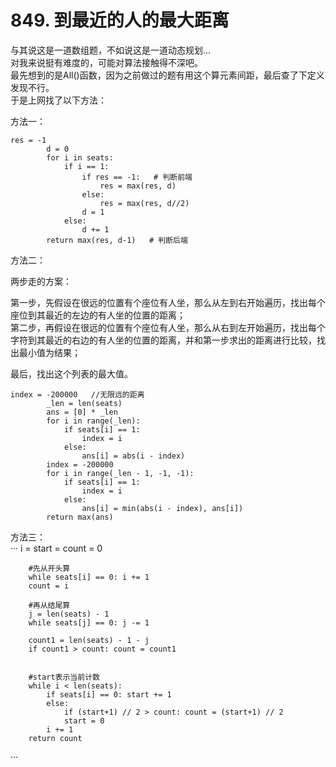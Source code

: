 # 849. 到最近的人的最大距离    
   
与其说这是一道数组题，不如说这是一道动态规划...  
对我来说挺有难度的，可能对算法接触得不深吧。  
最先想到的是All()函数，因为之前做过的题有用这个算元素间距，最后查了下定义发现不行。  
于是上网找了以下方法：   
   
方法一：   
```
res = -1
        d = 0
        for i in seats:
            if i == 1:
                if res == -1:   # 判断前端
                    res = max(res, d)
                else:
                    res = max(res, d//2)
                d = 1
            else:
                d += 1
        return max(res, d-1)   # 判断后端   
```
   
方法二：   

两步走的方案：
   
第一步，先假设在很远的位置有个座位有人坐，那么从左到右开始遍历，找出每个座位到其最近的左边的有人坐的位置的距离；    
第二步，再假设在很远的位置有个座位有人坐，那么从右到左开始遍历，找出每个字符到其最近的右边的有人坐的位置的距离，并和第一步求出的距离进行比较，找出最小值为结果；   
   
最后，找出这个列表的最大值。   

```
index = -200000   //无限远的距离
        _len = len(seats)
        ans = [0] * _len
        for i in range(_len):
            if seats[i] == 1:
                index = i
            else:
                ans[i] = abs(i - index)
        index = -200000
        for i in range(_len - 1, -1, -1):
            if seats[i] == 1:
                index = i
            else:
                ans[i] = min(abs(i - index), ans[i])
        return max(ans)
```

方法三：   
···
i = start = count = 0
 
        #先从开头算
        while seats[i] == 0: i += 1
        count = i
 
        #再从结尾算
        j = len(seats) - 1
        while seats[j] == 0: j -= 1
 
        count1 = len(seats) - 1 - j
        if count1 > count: count = count1
 
 
        #start表示当前计数
        while i < len(seats):
            if seats[i] == 0: start += 1
            else: 
                if (start+1) // 2 > count: count = (start+1) // 2
                start = 0
            i += 1
        return count
  ···

